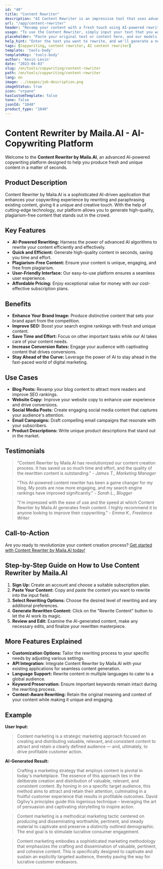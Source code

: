 ```yaml
---
id: "40"
title: "Content Rewriter"
description: "AI Content Rewriter is an impressive tool that uses advanced AI algorithms to automatically rewrite and rephrase your input text, making it unique, engaging, and more appealing. This tool is ideal for bloggers, copywriters, and content creators who want to enhance their content quality and avoid plagiarism issues."
url: "/app/content-rewriter"
header: "Revamp your content with a fresh touch using AI-powered rewriting."
usage: "To use the Content Rewriter, simply input your text that you want to rewrite. This tool will then generate a unique, well-structured, and engaging version of your original content, maintaining its context and key ideas."
placeholder: "Paste your original text or content here, and our models will rewrite it to create a unique, engaging, and appealing version."
help_hint: "Enter the text you want to rewrite, and we'll generate a new, unique version while preserving the original meaning and context. Ideal for enhancing content quality and avoiding plagiarism issues."
tags: [Copywriting, content rewriter, AI content rewriter]
template: 'tools-body'
templateKey: 'tools-body'
author: 'Kevin Levin'
date: "2023-04-03"
slug: /en/tools/copywriting/content-rewriter
path: /en/tools/copywriting/content-rewriter
lang: en
image: ../images/job-description.png
imageStatus: true
icon: "vrpano"
hasCustomTemplate: false
tone: false
jsonId: "1040"
product_type: "1040"
---
```

# Content Rewriter by Maila.AI - AI-Copywriting Platform

Welcome to the **Content Rewriter by Maila.AI**, an advanced AI-powered copywriting platform designed to help you produce fresh and unique content in a matter of seconds.

## Product Description

Content Rewriter by Maila.AI is a sophisticated AI-driven application that enhances your copywriting experience by rewriting and paraphrasing existing content, giving it a unique and creative touch. With the help of cutting-edge technology, our platform allows you to generate high-quality, plagiarism-free content that stands out in the crowd.

## Key Features

- **AI-Powered Rewriting:** Harness the power of advanced AI algorithms to rewrite your content efficiently and effectively.
- **Quick and Efficient:** Generate high-quality content in seconds, saving you time and effort.
- **Plagiarism-Free Content:** Ensure your content is unique, engaging, and free from plagiarism.
- **User-Friendly Interface:** Our easy-to-use platform ensures a seamless user experience. 
- **Affordable Pricing:** Enjoy exceptional value for money with our cost-effective subscription plans.

## Benefits

- **Enhance Your Brand Image:** Produce distinctive content that sets your brand apart from the competition.
- **Improve SEO:** Boost your search engine rankings with fresh and unique content.
- **Save Time and Effort:** Focus on other important tasks while our AI takes care of your content needs.
- **Increase Conversion Rates:** Engage your audience with captivating content that drives conversions.
- **Stay Ahead of the Curve:** Leverage the power of AI to stay ahead in the fast-paced world of digital marketing.

## Use Cases

- **Blog Posts:** Revamp your blog content to attract more readers and improve SEO rankings.
- **Website Copy:** Improve your website copy to enhance user experience and drive conversions.
- **Social Media Posts:** Create engaging social media content that captures your audience's attention.
- **Email Campaigns:** Draft compelling email campaigns that resonate with your subscribers.
- **Product Descriptions:** Write unique product descriptions that stand out in the market.

## Testimonials

> "Content Rewriter by Maila.AI has revolutionized our content creation process. It has saved us so much time and effort, and the quality of the rewritten content is outstanding." - _James T., Marketing Manager_

> "This AI-powered content rewriter has been a game changer for my blog. My posts are now more engaging, and my search engine rankings have improved significantly." - _Sarah L., Blogger_

> "I'm impressed with the ease of use and the speed at which Content Rewriter by Maila.AI generates fresh content. I highly recommend it to anyone looking to improve their copywriting." - _Emma K., Freelance Writer_

## Call-to-Action

Are you ready to revolutionize your content creation process? [Get started with Content Rewriter by Maila.AI today!](#)

## Step-by-Step Guide on How to Use Content Rewriter by Maila.AI

1. **Sign Up:** Create an account and choose a suitable subscription plan.
2. **Paste Your Content:** Copy and paste the content you want to rewrite into the input field.
3. **Select Rewriting Options:** Choose the desired level of rewriting and any additional preferences.
4. **Generate Rewritten Content:** Click on the "Rewrite Content" button to let the AI work its magic.
5. **Review and Edit:** Examine the AI-generated content, make any necessary edits, and finalize your rewritten masterpiece.

## More Features Explained

- **Customization Options:** Tailor the rewriting process to your specific needs by adjusting various settings.
- **API Integration:** Integrate Content Rewriter by Maila.AI with your existing applications for seamless content generation.
- **Language Support:** Rewrite content in multiple languages to cater to a global audience.
- **Keyword Preservation:** Ensure important keywords remain intact during the rewriting process.
- **Context-Aware Rewriting:** Retain the original meaning and context of your content while making it unique and engaging.

## Example

**User Input:**


> Content marketing is a strategic marketing approach focused on creating and distributing valuable, relevant, and consistent content to attract and retain a clearly defined audience — and, ultimately, to drive profitable customer action.


**AI-Generated Result:**

> Crafting a marketing strategy that employs content is pivotal in today's marketplace. The essence of this approach lies in the deliberate creation and distribution of valuable, relevant, and consistent content. By honing in on a specific target audience, this method aims to attract and retain their attention, culminating in a fruitful customer experience that results in profitable outcomes. David Ogilvy's principles guide this ingenious technique – leveraging the art of persuasion and captivating storytelling to inspire action.

> Content marketing is a methodical marketing tactic centered on producing and disseminating worthwhile, pertinent, and steady material to captivate and preserve a distinctly outlined demographic. The end goal is to stimulate lucrative consumer engagement.


> Content marketing embodies a sophisticated marketing methodology that emphasizes the crafting and dissemination of valuable, pertinent, and cohesive content. This is specifically designed to captivate and sustain an explicitly targeted audience, thereby paving the way for lucrative customer endeavors.


